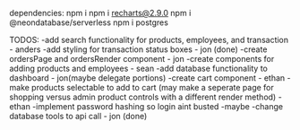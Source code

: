 dependencies: 
npm i
npm i recharts@2.9.0
npm i @neondatabase/serverless
npm i postgres

TODOS: 
-add search functionality for products, employees, and transaction - anders
-add styling for transaction status boxes - jon (done)
-create ordersPage and ordersRender component - jon
-create components for adding products and employees - sean
-add database functionality to dashboard - jon(maybe delegate portions)
-create cart component - ethan
-make products selectable to add to cart (may make a seperate page for shopping versus admin product controls with a different render method) - ethan
-implement password hashing so login aint busted -maybe
-change database tools to api call - jon (done)



